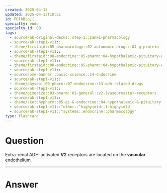 ```yaml
---
created: 2025-04-13
updated: 2025-04-13T10:51
id: FDlbB;q,{.
specialty: endo
specialty_id: 80
tags:
  - source/ak-original-decks::step-1::zanki-pharmacology
  - source/ak-step1-v11::
  - theme/firstaid::05-pharmacology::02-autonomic-drugs::04-g-protein-linked-second-messengers::vasopressin::v2
  - source/ak-step1-v11::
  - theme/firstaid::08-endocrine::05-pharm::04-hypothalamic-pituitary-drugs
  - source/ak-step1-v11::
  - theme/firstaid::08-endocrine::05-pharm::04-hypothalamic-pituitary-drugs::*adh-physiology
  - source/ak-step1-v11::
  - source/ome-banner::basic-science::14-endocrine
  - source/ak-step1-v11::
  - theme/physeo::09-pharm::07-endocrine::13-adh-related-drugs
  - source/ak-step1-v11::
  - theme/pixorize::03-pharm::01-general::v2-(vasopressin)-receptors
  - source/ak-step1-v11::
  - theme/sketchypharm::05-gi-&-endocrine::04-hypothalamic-&-pituitary::02-adh,-ddavp,-adh-receptor-antagonists
  - source/ak-step1-v11::^other::^highyield::1-highyield
  - source/ak-step1-v11::^systems::endocrine::pharmacology"
type: flashcard
---
```


# Question
Extra-renal ADH-activated **V2** receptors are located on the **vascular** endothelium

---

# Answer
